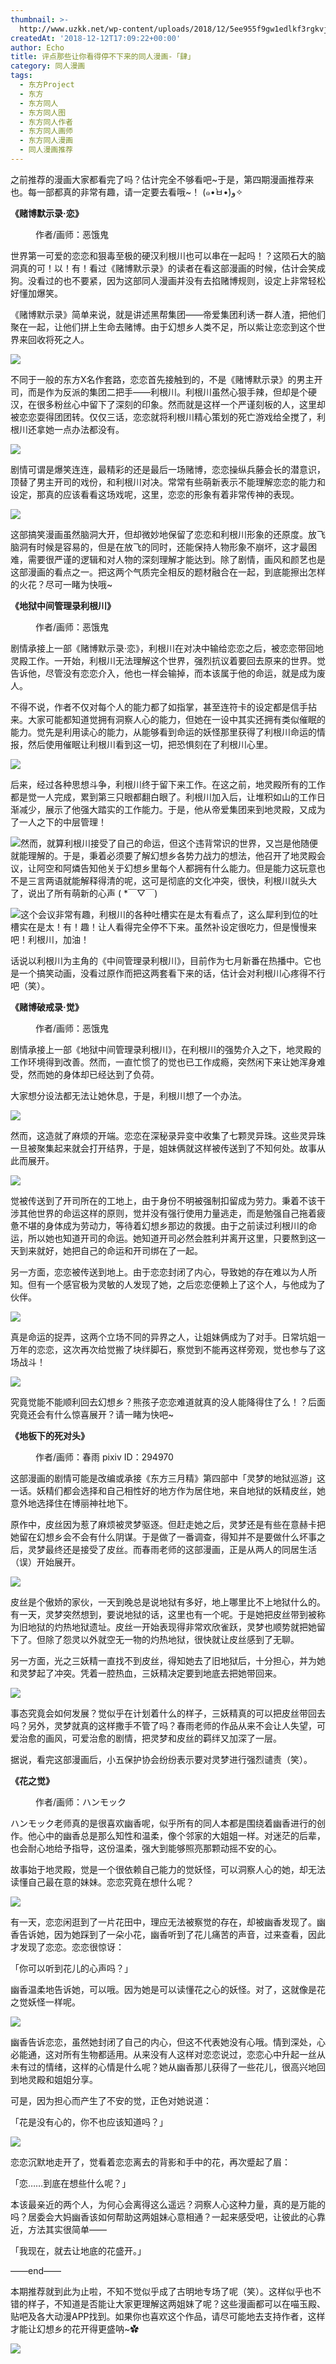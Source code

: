 ```yaml
---
thumbnail: >-
  http://www.uzkk.net/wp-content/uploads/2018/12/5ee955f9gw1edlkf3rgkvj20hu0p07f1-642x510.jpg
createdAt: '2018-12-12T17:09:22+00:00'
author: Echo
title: 评点那些让你看得停不下来的同人漫画-「肆」
category: 同人漫画
tags:
  - 东方Project
  - 东方
  - 东方同人
  - 东方同人图
  - 东方同人作者
  - 东方同人画师
  - 东方同人漫画
  - 同人漫画推荐
---
```


之前推荐的漫画大家都看完了吗？估计完全不够看吧~于是，第四期漫画推荐来也。每一部都真的非常有趣，请一定要去看哦~！ (๑•̀ㅂ•́)و✧

**《赌博默示录·恋》**

<figure>
  <img src="http://www.uzkk.net/wp-content/uploads/2018/12/203752e11arm1mwsx4mjar-725x1024.jpg" alt=""/>
  <figcaption>作者/画师：恶饿鬼</figcaption>
</figure>

世界第一可爱的恋恋和狠毒至极的硬汉利根川也可以串在一起吗！？这陨石大的脑洞真的可！以！有！看过《赌博默示录》的读者在看这部漫画的时候，估计会笑成狗。没看过的也不要紧，因为这部同人漫画并没有去掐赌博规则，设定上非常轻松好懂加爆笑。

《赌博默示录》简单来说，就是讲述黑帮集团——帝爱集团利诱一群人渣，把他们聚在一起，让他们拼上生命去赌博。由于幻想乡人类不足，所以紫让恋恋到这个世界来回收将死之人。

![](http://www.uzkk.net/wp-content/uploads/2018/12/190722w3xhh0u9k06psjx3-725x1024.jpg)

不同于一般的东方X名作套路，恋恋首先接触到的，不是《赌博默示录》的男主开司，而是作为反派的集团二把手——利根川。利根川虽然心狠手辣，但却是个硬汉，在很多粉丝心中留下了深刻的印象。然而就是这样一个严谨刻板的人，这里却被恋恋耍得团团转。仅仅三话，恋恋就将利根川精心策划的死亡游戏给全搅了，利根川还拿她一点办法都没有。

![](http://www.uzkk.net/wp-content/uploads/2018/12/101200qrqj6qy3qraa66a4-684x1024.jpg)

剧情可谓是爆笑连连，最精彩的还是最后一场赌博，恋恋操纵兵藤会长的潜意识，顶替了男主开司的戏份，和利根川对决。常常有些萌新表示不能理解恋恋的能力和设定，那真的应该看看这场戏呢，这里，恋恋的形象有着非常传神的表现。

![](http://www.uzkk.net/wp-content/uploads/2018/12/133444ebfmsckijmo1sk23-702x1024.jpg)

这部搞笑漫画虽然脑洞大开，但却微妙地保留了恋恋和利根川形象的还原度。放飞脑洞有时候是容易的，但是在放飞的同时，还能保持人物形象不崩坏，这才最困难，需要很严谨的逻辑和对人物的深刻理解才能达到。除了剧情，画风和颜艺也是这部漫画的看点之一。把这两个气质完全相反的题材融合在一起，到底能擦出怎样的火花？尽可一睹为快哦~

**《地狱中间管理录利根川》**

<figure>
  <img src="http://www.uzkk.net/wp-content/uploads/2018/12/220812s8h5oot8hnlmlomh-725x1024.jpg" alt=""/>
  <figcaption>作者/画师：恶饿鬼</figcaption>
</figure>

剧情承接上一部《赌博默示录·恋》，利根川在对决中输给恋恋之后，被恋恋带回地灵殿工作。一开始，利根川无法理解这个世界，强烈抗议着要回去原来的世界。觉告诉他，尽管没有恋恋介入，他也一样会输掉，而本该属于他的命运，就是成为废人。

不得不说，作者不仅对每个人的能力都了如指掌，甚至连符卡的设定都是信手拈来。大家可能都知道觉拥有洞察人心的能力，但她在一设中其实还拥有类似催眠的能力。觉先是利用读心的能力，从能够看到命运的妖怪那里获得了利根川命运的情报，然后使用催眠让利根川看到这一切，把恐惧刻在了利根川心里。

![](http://www.uzkk.net/wp-content/uploads/2018/12/224739nq2tdom35h2xvxmh.jpg)

后来，经过各种思想斗争，利根川终于留下来工作。在这之前，地灵殿所有的工作都是觉一人完成，累到第三只眼都翻白眼了。利根川加入后，让堆积如山的工作日渐减少，展示了他强大踏实的工作能力。于是，他从帝爱集团来到地灵殿，又成为了一人之下的中层管理！

![](http://www.uzkk.net/wp-content/uploads/2018/12/143333ayxyyiyd4ixs83s2-688x1024.jpg)然而，就算利根川接受了自己的命运，但这个违背常识的世界，又岂是他随便就能理解的。于是，秉着必须要了解幻想乡各势力战力的想法，他召开了地灵殿会议，让阿空和阿燐告知他关于幻想乡里每个人都拥有什么能力。但是能力这玩意也不是三言两语就能解释得清的呢，这可是彻底的文化冲突，很快，利根川就头大了，说出了所有萌新的心声 ( *￣▽￣)

![](http://www.uzkk.net/wp-content/uploads/2018/12/191046dv5q76atffad57xg-727x1024.jpg)这个会议非常有趣，利根川的各种吐槽实在是太有看点了，这么犀利到位的吐槽实在是太！有！趣！让人看得完全停不下来。虽然补设定很吃力，但是慢慢来吧！利根川，加油！

话说以利根川为主角的《中间管理录利根川》，目前作为七月新番在热播中。它也是一个搞笑动画，没看过原作而把这两套看下来的话，估计会对利根川心疼得不行吧（笑）。

**《赌博破戒录·觉》**

<figure>
  <img src="http://www.uzkk.net/wp-content/uploads/2018/12/201751lb9b5pa55dea3k1r-725x1024.jpg" alt=""/>
  <figcaption>作者/画师：恶饿鬼</figcaption>
</figure>

剧情承接上一部《地狱中间管理录利根川》，在利根川的强势介入之下，地灵殿的工作环境得到改善。然而，一直忙惯了的觉也已工作成瘾，突然闲下来让她浑身难受，然而她的身体却已经达到了负荷。

大家想分设法都无法让她休息，于是，利根川想了一个办法。

![](http://www.uzkk.net/wp-content/uploads/2018/12/205406r0jv5lmf5q0n5ere-681x1024.jpg)

然而，这造就了麻烦的开端。恋恋在深秘录异变中收集了七颗灵异珠。这些灵异珠一旦被聚集起来就会打开结界，于是，姐妹俩就这样被传送到了不知何处。故事从此而展开。

![](http://www.uzkk.net/wp-content/uploads/2018/12/223242vl8vrrd56r5hv5p4-678x1024.jpg)

觉被传送到了开司所在的工地上，由于身份不明被强制扣留成为劳力。秉着不该干涉其他世界的命运这样的原则，觉并没有强行使用力量逃走，而是勉强自己拖着疲惫不堪的身体成为劳动力，等待着幻想乡那边的救援。由于之前读过利根川的命运，所以她也知道开司的命运。她知道开司必然会胜利并离开这里，只要熬到这一天到来就好，她把自己的命运和开司绑在了一起。

另一方面，恋恋被传送到地上。由于恋恋封闭了内心，导致她的存在难以为人所知。但有一个感官极为灵敏的人发现了她，之后恋恋便赖上了这个人，与他成为了伙伴。

![](http://www.uzkk.net/wp-content/uploads/2018/12/110739ycnacmm3accfhzmx-695x1024.jpg)

真是命运的捉弄，这两个立场不同的异界之人，让姐妹俩成为了对手。日常坑姐一万年的恋恋，这次再次给觉搬了块绊脚石，察觉到不能再这样旁观，觉也参与了这场战斗！

![](http://www.uzkk.net/wp-content/uploads/2018/12/205110bg61lojsspw99o86-695x1024.jpg)

究竟觉能不能顺利回去幻想乡？熊孩子恋恋难道就真的没人能降得住了么！？后面究竟还会有什么惊喜展开？请一睹为快吧~

**《地板下的死对头》**

<figure>
  <img src="http://www.uzkk.net/wp-content/uploads/2018/12/111433k0sctpha566agsh0-717x1024.jpg" alt=""/>
  <figcaption>作者/画师：春雨
pixiv ID：294970</figcaption>
</figure>

这部漫画的剧情可能是改编或承接《东方三月精》第四部中「灵梦的地狱巡游」这一话。妖精们都会选择和自己相性好的地方作为居住地，来自地狱的妖精皮丝，她意外地选择住在博丽神社地下。

原作中，皮丝因为惹了麻烦被灵梦驱逐。但赶走她之后，灵梦还是有些在意赫卡把她留在幻想乡会不会有什么阴谋。于是做了一番调查，得知并不是要做什么坏事之后，灵梦最终还是接受了皮丝。而春雨老师的这部漫画，正是从两人的同居生活（误）开始展开。

![](http://www.uzkk.net/wp-content/uploads/2018/12/111355ixeqo98ii29xxkg2-717x1024.jpg)

皮丝是个傲娇的家伙，一天到晚总是说地狱有多好，地上哪里比不上地狱什么的。有一天，灵梦突然想到，要说地狱的话，这里也有一个呢。于是她把皮丝带到被称为旧地狱的灼热地狱遗址。皮丝一开始表现得非常欢欣雀跃，灵梦也顺势就把她留下了。但除了怨灵以外就空无一物的灼热地狱，很快就让皮丝感到了无聊。

另一方面，光之三妖精一直找不到皮丝，得知她去了旧地狱后，十分担心，并为她和灵梦起了冲突。凭着一腔热血，三妖精决定要到地底去把她带回来。

![](http://www.uzkk.net/wp-content/uploads/2018/12/110856yhh172cxhdjxrdh6-717x1024.jpg)

事态究竟会如何发展？觉似乎在计划着什么的样子，三妖精真的可以把皮丝带回去吗？另外，灵梦就真的这样撒手不管了吗？春雨老师的作品从来不会让人失望，可爱治愈的画风，可爱治愈的剧情，把灵梦和皮丝的羁绊又加深了一层。

据说，看完这部漫画后，小五保护协会纷纷表示要对灵梦进行强烈谴责（笑）。

**《花之觉》**

<figure>
  <img src="http://www.uzkk.net/wp-content/uploads/2018/12/5ee955f9gw1edlkf3rgkvj20hu0p07f1.jpg" alt=""/>
  <figcaption>作者/画师：ハンモック</figcaption>
</figure>

ハンモック老师真的是很喜欢幽香呢，似乎所有的同人本都是围绕着幽香进行的创作。他心中的幽香总是那么知性和温柔，像个邻家的大姐姐一样。对迷茫的后辈，也会耐心地给予指导，这份温柔，强大到能够照亮那颗动摇不安的心。

故事始于地灵殿，觉是一个很依赖自己能力的觉妖怪，可以洞察人心的她，却无法读懂自己最在意的妹妹。恋恋究竟在想什么呢？

![](http://www.uzkk.net/wp-content/uploads/2018/12/5ee955f9gw1edlkf6w8yej211p1jkauj.jpg)

有一天，恋恋闲逛到了一片花田中，理应无法被察觉的存在，却被幽香发现了。幽香告诉她，因为她踩到了一朵小花，幽香听到了花儿痛苦的声音，过来查看，因此才发现了恋恋。恋恋很惊讶：

「你可以听到花儿的心声吗？」

幽香温柔地告诉她，可以哦。因为她是可以读懂花之心的妖怪。对了，这就像是花之觉妖怪一样呢。

![](http://www.uzkk.net/wp-content/uploads/2018/12/5ee955f9gw1edlkg8jzc4j21371jkngh.jpg)

幽香告诉恋恋，虽然她封闭了自己的内心，但这不代表她没有心哦。情到深处，心必能通，这对所有生物都适用。从来没有人这样对恋恋说过，恋恋心中升起一丝从未有过的情绪，这样的心情是什么呢？她从幽香那儿获得了一些花儿，很高兴地回到地灵殿和姐姐分享。

可是，因为担心而产生了不安的觉，正色对她说道：

「花是没有心的，你不也应该知道吗？」

![](http://www.uzkk.net/wp-content/uploads/2018/12/5ee955f9gw1edlkgspnbjj213e1jkh2v.jpg)

恋恋沉默地走开了，觉看着恋恋离去的背影和手中的花，再次蹙起了眉：

「恋……到底在想些什么呢？」

本该最亲近的两个人，为何心会离得这么遥远？洞察人心这种力量，真的是万能的吗？居委会大妈幽香该如何帮助这两姐妹心意相通？一起来感受吧，让彼此的心靠近，方法其实很简单——

「我现在，就去让地底的花盛开。」

——end——

本期推荐就到此为止啦，不知不觉似乎成了古明地专场了呢（笑）。这样似乎也不错的样子，不知道是否能让大家更理解这两姐妹了呢？这些漫画都可以在喵玉殿、贴吧及各大动漫APP找到。如果你也喜欢这个作品，请尽可能地去支持作者，这样才能让幻想乡的花开得更盛呐~✿

![](http://www.uzkk.net/wp-content/uploads/2018/12/54751511_p0-300x293.jpg)
